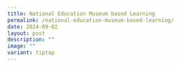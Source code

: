 ```yaml
---
title: National Education Museum based Learning
permalink: /national-education-museum-based-learning/
date: 2024-09-02
layout: post
description: ""
image: ""
variant: tiptap
---
```

